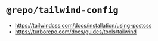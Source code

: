 # `@repo/tailwind-config`

- https://tailwindcss.com/docs/installation/using-postcss
- https://turborepo.com/docs/guides/tools/tailwind
